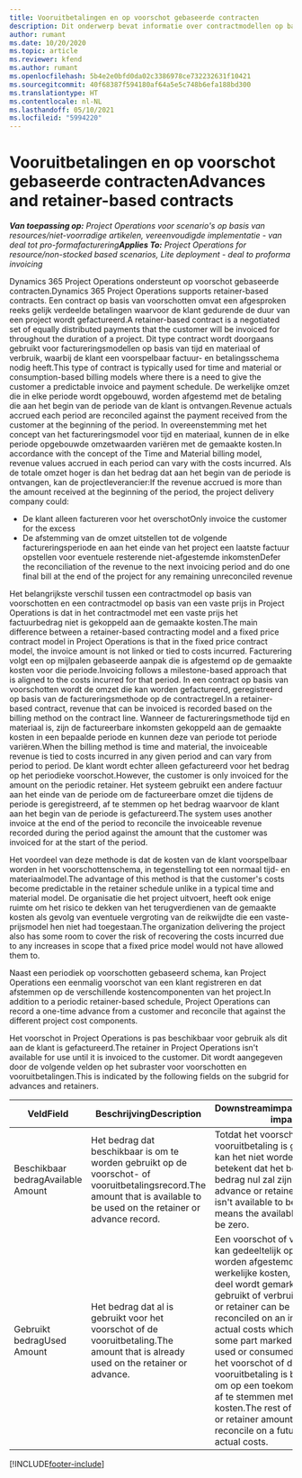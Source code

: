 ```yaml
---
title: Vooruitbetalingen en op voorschot gebaseerde contracten
description: Dit onderwerp bevat informatie over contractmodellen op basis van voorschotten en vooruitbetalingen in Project Operations.
author: rumant
ms.date: 10/20/2020
ms.topic: article
ms.reviewer: kfend
ms.author: rumant
ms.openlocfilehash: 5b4e2e0bfd0da02c3386978ce732232631f10421
ms.sourcegitcommit: 40f68387f594180af64a5e5c748b6efa188bd300
ms.translationtype: HT
ms.contentlocale: nl-NL
ms.lasthandoff: 05/10/2021
ms.locfileid: "5994220"
---
```

# <a name="advances-and-retainer-based-contracts"></a><span data-ttu-id="fb087-103">Vooruitbetalingen en op voorschot gebaseerde contracten</span><span class="sxs-lookup"><span data-stu-id="fb087-103">Advances and retainer-based contracts</span></span>


<span data-ttu-id="fb087-104">_**Van toepassing op:** Project Operations voor scenario's op basis van resources/niet-voorradige artikelen, vereenvoudigde implementatie - van deal tot pro-formafacturering_</span><span class="sxs-lookup"><span data-stu-id="fb087-104">_**Applies To:** Project Operations for resource/non-stocked based scenarios, Lite deployment - deal to proforma invoicing_</span></span>

<span data-ttu-id="fb087-105">Dynamics 365 Project Operations ondersteunt op voorschot gebaseerde contracten.</span><span class="sxs-lookup"><span data-stu-id="fb087-105">Dynamics 365 Project Operations supports retainer-based contracts.</span></span> <span data-ttu-id="fb087-106">Een contract op basis van voorschotten omvat een afgesproken reeks gelijk verdeelde betalingen waarvoor de klant gedurende de duur van een project wordt gefactureerd.</span><span class="sxs-lookup"><span data-stu-id="fb087-106">A retainer-based contract is a negotiated set of equally distributed payments that the customer will be invoiced for throughout the duration of a project.</span></span> <span data-ttu-id="fb087-107">Dit type contract wordt doorgaans gebruikt voor factureringsmodellen op basis van tijd en materiaal of verbruik, waarbij de klant een voorspelbaar factuur- en betalingsschema nodig heeft.</span><span class="sxs-lookup"><span data-stu-id="fb087-107">This type of contract is typically used for time and material or consumption-based billing models where there is a need to give the customer a predictable invoice and payment schedule.</span></span> <span data-ttu-id="fb087-108">De werkelijke omzet die in elke periode wordt opgebouwd, worden afgestemd met de betaling die aan het begin van de periode van de klant is ontvangen.</span><span class="sxs-lookup"><span data-stu-id="fb087-108">Revenue actuals accrued each period are reconciled against the payment received from the customer at the beginning of the period.</span></span> <span data-ttu-id="fb087-109">In overeenstemming met het concept van het factureringsmodel voor tijd en materiaal, kunnen de in elke periode opgebouwde omzetwaarden variëren met de gemaakte kosten.</span><span class="sxs-lookup"><span data-stu-id="fb087-109">In accordance with the concept of the Time and Material billing model, revenue values accrued in each period can vary with the costs incurred.</span></span> <span data-ttu-id="fb087-110">Als de totale omzet hoger is dan het bedrag dat aan het begin van de periode is ontvangen, kan de projectleverancier:</span><span class="sxs-lookup"><span data-stu-id="fb087-110">If the revenue accrued is more than the amount received at the beginning of the period, the project delivery company could:</span></span>

- <span data-ttu-id="fb087-111">De klant alleen factureren voor het overschot</span><span class="sxs-lookup"><span data-stu-id="fb087-111">Only invoice the customer for the excess</span></span> 
- <span data-ttu-id="fb087-112">De afstemming van de omzet uitstellen tot de volgende factureringsperiode en aan het einde van het project een laatste factuur opstellen voor eventuele resterende niet-afgestemde inkomsten</span><span class="sxs-lookup"><span data-stu-id="fb087-112">Defer the reconciliation of the revenue to the next invoicing period and do one final bill at the end of the project for any remaining unreconciled revenue</span></span>

<span data-ttu-id="fb087-113">Het belangrijkste verschil tussen een contractmodel op basis van voorschotten en een contractmodel op basis van een vaste prijs in Project Operations is dat in het contractmodel met een vaste prijs het factuurbedrag niet is gekoppeld aan de gemaakte kosten.</span><span class="sxs-lookup"><span data-stu-id="fb087-113">The main difference between a retainer-based contracting model and a fixed price contract model in Project Operations is that in the fixed price contract model, the invoice amount is not linked or tied to costs incurred.</span></span> <span data-ttu-id="fb087-114">Facturering volgt een op mijlpalen gebaseerde aanpak die is afgestemd op de gemaakte kosten voor die periode.</span><span class="sxs-lookup"><span data-stu-id="fb087-114">Invoicing follows a milestone-based approach that is aligned to the costs incurred for that period.</span></span> <span data-ttu-id="fb087-115">In een contract op basis van voorschotten wordt de omzet die kan worden gefactureerd, geregistreerd op basis van de factureringsmethode op de contractregel.</span><span class="sxs-lookup"><span data-stu-id="fb087-115">In a retainer-based contract, revenue that can be invoiced is recorded based on the billing method on the contract line.</span></span> <span data-ttu-id="fb087-116">Wanneer de factureringsmethode tijd en materiaal is, zijn de factureerbare inkomsten gekoppeld aan de gemaakte kosten in een bepaalde periode en kunnen deze van periode tot periode variëren.</span><span class="sxs-lookup"><span data-stu-id="fb087-116">When the billing method is time and material, the invoiceable revenue is tied to costs incurred in any given period and can vary from period to period.</span></span> <span data-ttu-id="fb087-117">De klant wordt echter alleen gefactureerd voor het bedrag op het periodieke voorschot.</span><span class="sxs-lookup"><span data-stu-id="fb087-117">However, the customer is only invoiced for the amount on the periodic retainer.</span></span> <span data-ttu-id="fb087-118">Het systeem gebruikt een andere factuur aan het einde van de periode om de factureerbare omzet die tijdens de periode is geregistreerd, af te stemmen op het bedrag waarvoor de klant aan het begin van de periode is gefactureerd.</span><span class="sxs-lookup"><span data-stu-id="fb087-118">The system uses another invoice at the end of the period to reconcile the invoiceable revenue recorded during the period against the amount that the customer was invoiced for at the start of the period.</span></span>

<span data-ttu-id="fb087-119">Het voordeel van deze methode is dat de kosten van de klant voorspelbaar worden in het voorschottenschema, in tegenstelling tot een normaal tijd- en materiaalmodel.</span><span class="sxs-lookup"><span data-stu-id="fb087-119">The advantage of this method is that the customer's costs become predictable in the retainer schedule unlike in a typical time and material model.</span></span> <span data-ttu-id="fb087-120">De organisatie die het project uitvoert, heeft ook enige ruimte om het risico te dekken van het terugverdienen van de gemaakte kosten als gevolg van eventuele vergroting van de reikwijdte die een vaste-prijsmodel hen niet had toegestaan.</span><span class="sxs-lookup"><span data-stu-id="fb087-120">The organization delivering the project also has some room to cover the risk of recovering the costs incurred due to any increases in scope that a fixed price model would not have allowed them to.</span></span>

<span data-ttu-id="fb087-121">Naast een periodiek op voorschotten gebaseerd schema, kan Project Operations een eenmalig voorschot van een klant registreren en dat afstemmen op de verschillende kostencomponenten van het project.</span><span class="sxs-lookup"><span data-stu-id="fb087-121">In addition to a periodic retainer-based schedule, Project Operations can record a one-time advance from a customer and reconcile that against the different project cost components.</span></span>

<span data-ttu-id="fb087-122">Het voorschot in Project Operations is pas beschikbaar voor gebruik als dit aan de klant is gefactureerd.</span><span class="sxs-lookup"><span data-stu-id="fb087-122">The retainer in Project Operations isn't available for use until it is invoiced to the customer.</span></span> <span data-ttu-id="fb087-123">Dit wordt aangegeven door de volgende velden op het subraster voor voorschotten en vooruitbetalingen.</span><span class="sxs-lookup"><span data-stu-id="fb087-123">This is indicated by the following fields on the subgrid for advances and retainers.</span></span>

| <span data-ttu-id="fb087-124">Veld</span><span class="sxs-lookup"><span data-stu-id="fb087-124">Field</span></span> | <span data-ttu-id="fb087-125">Beschrijving</span><span class="sxs-lookup"><span data-stu-id="fb087-125">Description</span></span> | <span data-ttu-id="fb087-126">Downstreamimpact</span><span class="sxs-lookup"><span data-stu-id="fb087-126">Downstream impact</span></span> |
| --- | --- | --- |
| <span data-ttu-id="fb087-127">Beschikbaar bedrag</span><span class="sxs-lookup"><span data-stu-id="fb087-127">Available Amount</span></span> | <span data-ttu-id="fb087-128">Het bedrag dat beschikbaar is om te worden gebruikt op de voorschot- of vooruitbetalingsrecord.</span><span class="sxs-lookup"><span data-stu-id="fb087-128">The amount that is available to be used on the retainer or advance record.</span></span> | <span data-ttu-id="fb087-129">Totdat het voorschot of de vooruitbetaling is gefactureerd, kan het niet worden gebruikt, wat betekent dat het beschikbare bedrag nul zal zijn.</span><span class="sxs-lookup"><span data-stu-id="fb087-129">Until the advance or retainer is invoiced, it isn't available to be used which means the available amount will be zero.</span></span> |
| <span data-ttu-id="fb087-130">Gebruikt bedrag</span><span class="sxs-lookup"><span data-stu-id="fb087-130">Used Amount</span></span> | <span data-ttu-id="fb087-131">Het bedrag dat al is gebruikt voor het voorschot of de vooruitbetaling.</span><span class="sxs-lookup"><span data-stu-id="fb087-131">The amount that is already used on the retainer or advance.</span></span> | <span data-ttu-id="fb087-132">Een voorschot of vooruitbetaling kan gedeeltelijk op een factuur worden afgestemd met de werkelijke kosten, waarbij een deel wordt gemarkeerd als al gebruikt of verbruikt.</span><span class="sxs-lookup"><span data-stu-id="fb087-132">An advance or retainer can be partially reconciled on an invoice with actual costs which will have some part marked as already used or consumed.</span></span> <span data-ttu-id="fb087-133">De rest van het voorschot of de vooruitbetaling is beschikbaar om op een toekomstige factuur af te stemmen met de werkelijke kosten.</span><span class="sxs-lookup"><span data-stu-id="fb087-133">The rest of the advance or retainer amount is available to reconcile on a future invoice with actual costs.</span></span> |


[!INCLUDE[footer-include](../../includes/footer-banner.md)]